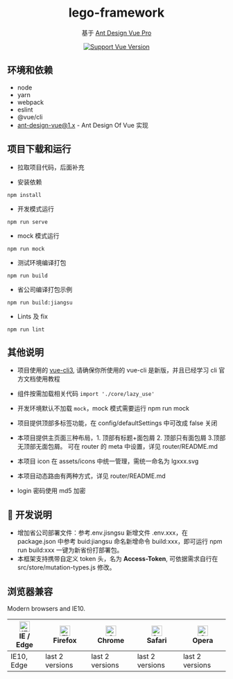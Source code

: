 <h1 align="center">lego-framework</h1>
<div align="center">
基于  <a href="https://pro.ant.design/">Ant Design Vue Pro</a>
</div>

<div align="center">

[![Support Vue Version](https://img.shields.io/badge/Support-Vue2-green?style=flat)](https://github.com/vueComponent/ant-design-vue-pro/releases/latest)

</div>

## 环境和依赖

- node
- yarn
- webpack
- eslint
- @vue/cli
- [ant-design-vue@1.x](https://github.com/vueComponent/ant-design-vue) - Ant Design Of Vue 实现

## 项目下载和运行

- 拉取项目代码，后面补充

- 安装依赖

```
npm install
```

- 开发模式运行

```
npm run serve
```

- mock 模式运行

```
npm run mock
```

- 测试环境编译打包

```
npm run build
```

- 省公司编译打包示例

```
npm run build:jiangsu
```

- Lints 及 fix

```
npm run lint
```

## 其他说明

- 项目使用的 [vue-cli3](https://cli.vuejs.org/guide/), 请确保你所使用的 vue-cli 是新版，并且已经学习 cli 官方文档使用教程

- 组件按需加载相关代码 `import './core/lazy_use'`
- 开发环境默认不加载 `mock`，mock 模式需要运行 npm run mock
- 项目提供顶部多标签功能，在 config/defaultSettings 中可改成 false 关闭
- 本项目提供主页面三种布局，1. 顶部有标题+面包屑 2. 顶部只有面包屑 3.顶部无顶部无面包屑。 可在 router 的 meta 中设置，详见 router/README.md
- 本项目 icon 在 assets/icons 中统一管理，需统一命名为 lgxxx.svg
- 本项目动态路由有两种方式，详见 router/README.md
- login 密码使用 md5 加密

##  开发说明

- 增加省公司部署文件：参考.env.jisngsu 新增文件 .env.xxx，在 package.json 中参考 buid:jiangsu 命名新增命令 build:xxx，即可运行 npm run build:xxx 一键为新省份打部署包。
- 本框架支持携带自定义 token 头，名为 **Access-Token**, 可依据需求自行在 src/store/mutation-types.js 修改。

## 浏览器兼容

Modern browsers and IE10.

| [<img src="https://raw.githubusercontent.com/alrra/browser-logos/master/src/edge/edge_48x48.png" alt="IE / Edge" width="24px" height="24px" />](http://godban.github.io/browsers-support-badges/)</br>IE / Edge | [<img src="https://raw.githubusercontent.com/alrra/browser-logos/master/src/firefox/firefox_48x48.png" alt="Firefox" width="24px" height="24px" />](http://godban.github.io/browsers-support-badges/)</br>Firefox | [<img src="https://raw.githubusercontent.com/alrra/browser-logos/master/src/chrome/chrome_48x48.png" alt="Chrome" width="24px" height="24px" />](http://godban.github.io/browsers-support-badges/)</br>Chrome | [<img src="https://raw.githubusercontent.com/alrra/browser-logos/master/src/safari/safari_48x48.png" alt="Safari" width="24px" height="24px" />](http://godban.github.io/browsers-support-badges/)</br>Safari | [<img src="https://raw.githubusercontent.com/alrra/browser-logos/master/src/opera/opera_48x48.png" alt="Opera" width="24px" height="24px" />](http://godban.github.io/browsers-support-badges/)</br>Opera |
| --------------------------------------------------------------------------------------------------------------------------------------------------------------------------------------------------------------- | ----------------------------------------------------------------------------------------------------------------------------------------------------------------------------------------------------------------- | ------------------------------------------------------------------------------------------------------------------------------------------------------------------------------------------------------------- | ------------------------------------------------------------------------------------------------------------------------------------------------------------------------------------------------------------- | --------------------------------------------------------------------------------------------------------------------------------------------------------------------------------------------------------- |
| IE10, Edge                                                                                                                                                                                                      | last 2 versions                                                                                                                                                                                                   | last 2 versions                                                                                                                                                                                               | last 2 versions                                                                                                                                                                                               | last 2 versions                                                                                                                                                                                           |
